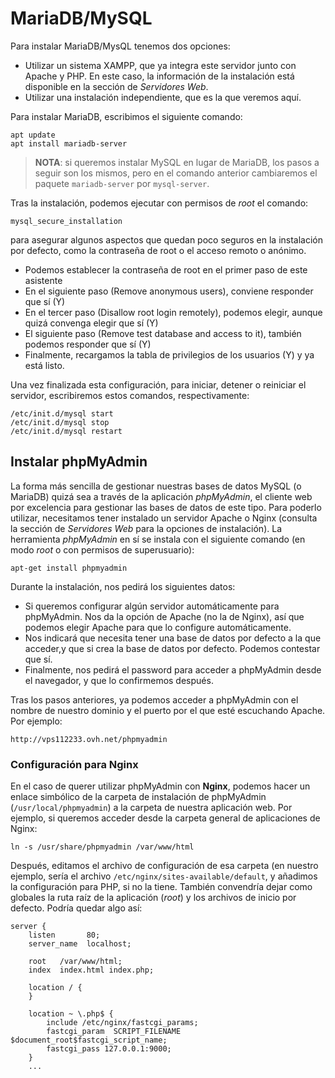 # MariaDB/MySQL

Para instalar MariaDB/MysQL tenemos dos opciones:

* Utilizar un sistema XAMPP, que ya integra este servidor junto con Apache y PHP. En este caso, la información de la instalación está disponible en la sección de *Servidores Web*.
* Utilizar una instalación independiente, que es la que veremos aquí.

Para instalar MariaDB, escribimos el siguiente comando:

```
apt update
apt install mariadb-server
```

> **NOTA**: si queremos instalar MySQL en lugar de MariaDB, los pasos a seguir son los mismos, pero en el comando anterior cambiaremos el paquete `mariadb-server` por `mysql-server`.

Tras la instalación, podemos ejecutar con permisos de *root* el comando:

```
mysql_secure_installation
```

para asegurar algunos aspectos que quedan poco seguros en la instalación por defecto, como la contraseña de root o el acceso remoto o anónimo.

* Podemos establecer la contraseña de root en el primer paso de este asistente
* En el siguiente paso (Remove anonymous users), conviene responder que sí (Y)
* En el tercer paso (Disallow root login remotely), podemos elegir, aunque quizá convenga elegir que sí (Y)
* El siguiente paso (Remove test database and access to it), también podemos responder que sí (Y)
* Finalmente, recargamos la tabla de privilegios de los usuarios (Y) y ya está listo.

Una vez finalizada esta configuración, para iniciar, detener o reiniciar el servidor, escribiremos estos comandos, respectivamente:

```
/etc/init.d/mysql start
/etc/init.d/mysql stop
/etc/init.d/mysql restart
```

## Instalar phpMyAdmin

La forma más sencilla de gestionar nuestras bases de datos MySQL (o MariaDB) quizá sea a través de la aplicación *phpMyAdmin*, el cliente web por excelencia para gestionar las bases de datos de este tipo. Para poderlo utilizar, necesitamos tener instalado un servidor Apache o Nginx (consulta la sección de *Servidores Web* para la opciones de instalación). La herramienta *phpMyAdmin* en sí se instala con el siguiente comando (en modo *root* o con permisos de superusuario):

```
apt-get install phpmyadmin
```

Durante la instalación, nos pedirá los siguientes datos:

* Si queremos configurar algún servidor automáticamente para phpMyAdmin. Nos da la opción de Apache (no la de Nginx), así que podemos elegir Apache para que lo configure automáticamente.
* Nos indicará que necesita tener una base de datos por defecto a la que acceder,y que si crea la base de datos por defecto. Podemos contestar que sí.
* Finalmente, nos pedirá el password para acceder a phpMyAdmin desde el navegador, y que lo confirmemos después.

Tras los pasos anteriores, ya podemos acceder a phpMyAdmin con el nombre de nuestro dominio y el puerto por el que esté escuchando Apache. Por ejemplo:

```
http://vps112233.ovh.net/phpmyadmin
```

### Configuración para Nginx

En el caso de querer utilizar phpMyAdmin con **Nginx**, podemos hacer un enlace simbólico de la carpeta de instalación de phpMyAdmin (`/usr/local/phpmyadmin`) a la carpeta de nuestra aplicación web. Por ejemplo, si queremos acceder desde la carpeta general de aplicaciones de Nginx:

```
ln -s /usr/share/phpmyadmin /var/www/html
```

Después, editamos el archivo de configuración de esa carpeta (en nuestro ejemplo, sería el archivo `/etc/nginx/sites-available/default`, y añadimos la configuración para PHP, si no la tiene. También convendría dejar como globales la ruta raíz de la aplicación (*root*) y los archivos de inicio por defecto. Podría quedar algo así:

```
server {
    listen       80;
    server_name  localhost;

    root   /var/www/html;
    index  index.html index.php;

    location / {
    }

    location ~ \.php$ {
        include /etc/nginx/fastcgi_params;
        fastcgi_param  SCRIPT_FILENAME  $document_root$fastcgi_script_name;
        fastcgi_pass 127.0.0.1:9000;
    }
    ...
```